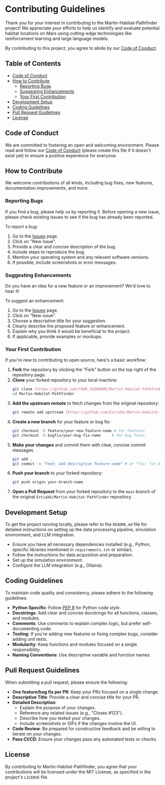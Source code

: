 # Contributing Guidelines

Thank you for your interest in contributing to the Martin-Habitat-Pathfinder project! We appreciate your efforts to help us identify and evaluate potential habitat locations on Mars using cutting-edge technologies like reinforcement learning and large language models.

By contributing to this project, you agree to abide by our [Code of Conduct](#code-of-conduct).

## Table of Contents

* [Code of Conduct](#code-of-conduct)
* [How to Contribute](#how-to-contribute)
    * [Reporting Bugs](#reporting-bugs)
    * [Suggesting Enhancements](#suggesting-enhancements)
    * [Your First Contribution](#your-first-contribution)
* [Development Setup](#development-setup)
* [Coding Guidelines](#coding-guidelines)
* [Pull Request Guidelines](#pull-request-guidelines)
* [License](#license)

## Code of Conduct

We are committed to fostering an open and welcoming environment. Please read and follow our [Code of Conduct](CODE_OF_CONDUCT.md) (please create this file if it doesn't exist yet) to ensure a positive experience for everyone.

## How to Contribute

We welcome contributions of all kinds, including bug fixes, new features, documentation improvements, and more.

### Reporting Bugs

If you find a bug, please help us by reporting it. Before opening a new issue, please check existing issues to see if the bug has already been reported.

To report a bug:
1.  Go to the [Issues](https://github.com/Estiakk/Martin-Habitat-Pathfinder/issues) page.
2.  Click on "New issue".
3.  Provide a clear and concise description of the bug.
4.  Include steps to reproduce the bug.
5.  Mention your operating system and any relevant software versions.
6.  If possible, include screenshots or error messages.

### Suggesting Enhancements

Do you have an idea for a new feature or an improvement? We'd love to hear it!

To suggest an enhancement:
1.  Go to the [Issues](https://github.com/Estiakk/Martin-Habitat-Pathfinder/issues) page.
2.  Click on "New issue".
3.  Choose a descriptive title for your suggestion.
4.  Clearly describe the proposed feature or enhancement.
5.  Explain why you think it would be beneficial to the project.
6.  If applicable, provide examples or mockups.

### Your First Contribution

If you're new to contributing to open source, here's a basic workflow:

1.  **Fork** the repository by clicking the "Fork" button on the top right of the repository page.
2.  **Clone** your forked repository to your local machine:
    ```bash
    git clone [https://github.com/YOUR_USERNAME/Martin-Habitat-Pathfinder.git](https://github.com/YOUR_USERNAME/Martin-Habitat-Pathfinder.git)
    cd Martin-Habitat-Pathfinder
    ```
3.  **Add the upstream remote** to fetch changes from the original repository:
    ```bash
    git remote add upstream [https://github.com/Estiakk/Martin-Habitat-Pathfinder.git](https://github.com/Estiakk/Martin-Habitat-Pathfinder.git)
    ```
4.  **Create a new branch** for your feature or bug fix:
    ```bash
    git checkout -b feature/your-new-feature-name # for features
    git checkout -b bugfix/your-bug-fix-name     # for bug fixes
    ```
5.  **Make your changes** and commit them with clear, concise commit messages.
    ```bash
    git add .
    git commit -m "feat: add descriptive feature name" # or "fix: fix bug description"
    ```
6.  **Push your branch** to your forked repository:
    ```bash
    git push origin your-branch-name
    ```
7.  **Open a Pull Request** from your forked repository to the `main` branch of the original `Estiakk/Martin-Habitat-Pathfinder` repository.

## Development Setup

To get the project running locally, please refer to the `README.md` file for detailed instructions on setting up the data processing pipeline, simulation environment, and LLM integration.

* Ensure you have all necessary dependencies installed (e.g., Python, specific libraries mentioned in `requirements.txt` or similar).
* Follow the instructions for data acquisition and preparation.
* Set up the simulation environment.
* Configure the LLM integration (e.g., Ollama).

## Coding Guidelines

To maintain code quality and consistency, please adhere to the following guidelines:

* **Python Specific**: Follow [PEP 8](https://www.python.org/dev/peps/pep-0008/) for Python code style.
* **Docstrings**: Add clear and concise docstrings for all functions, classes, and modules.
* **Comments**: Use comments to explain complex logic, but prefer self-documenting code.
* **Testing**: If you're adding new features or fixing complex bugs, consider adding unit tests.
* **Modularity**: Keep functions and modules focused on a single responsibility.
* **Naming Conventions**: Use descriptive variable and function names.

## Pull Request Guidelines

When submitting a pull request, please ensure the following:

* **One feature/bug fix per PR**: Keep your PRs focused on a single change.
* **Descriptive Title**: Provide a clear and concise title for your PR.
* **Detailed Description**:
    * Explain the purpose of your changes.
    * Reference any related issues (e.g., "Closes #123").
    * Describe how you tested your changes.
    * Include screenshots or GIFs if the changes involve the UI.
* **Code Review**: Be prepared for constructive feedback and be willing to iterate on your changes.
* **Pass CI/CD**: Ensure your changes pass any automated tests or checks.

## License

By contributing to Martin-Habitat-Pathfinder, you agree that your contributions will be licensed under the MIT License, as specified in the project's `LICENSE` file.
